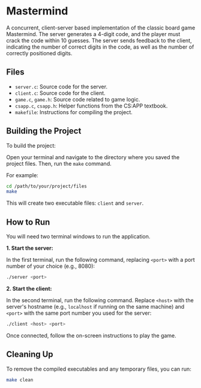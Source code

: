 # Mastermind

A concurrent, client-server based implementation of the classic board game Mastermind. The server generates a 4-digit code, and the player must crack the code within 10 guesses. The server sends feedback to the client, indicating the number of correct digits in the code, as well as the number of correctly positioned digits.

## Files

*   `server.c`: Source code for the server.
*   `client.c`: Source code for the client.
*   `game.c`, `game.h`: Source code related to game logic.
*   `csapp.c`, `csapp.h`: Helper functions from the CS:APP textbook.
*   `makefile`: Instructions for compiling the project.

## Building the Project

To build the project:

Open your terminal and navigate to the directory where you saved the project files. Then, run the `make` command.

For example:
```bash
cd /path/to/your/project/files
make
```

This will create two executable files: `client` and `server`.

## How to Run

You will need two terminal windows to run the application.

**1. Start the server:**

In the first terminal, run the following command, replacing `<port>` with a port number of your choice (e.g., 8080):
```bash
./server <port>
```

**2. Start the client:**

In the second terminal, run the following command. Replace `<host>` with the server's hostname (e.g., `localhost` if running on the same machine) and `<port>` with the same port number you used for the server:
```bash
./client <host> <port>
```
Once connected, follow the on-screen instructions to play the game.

## Cleaning Up

To remove the compiled executables and any temporary files, you can run:

```bash
make clean
``` 
